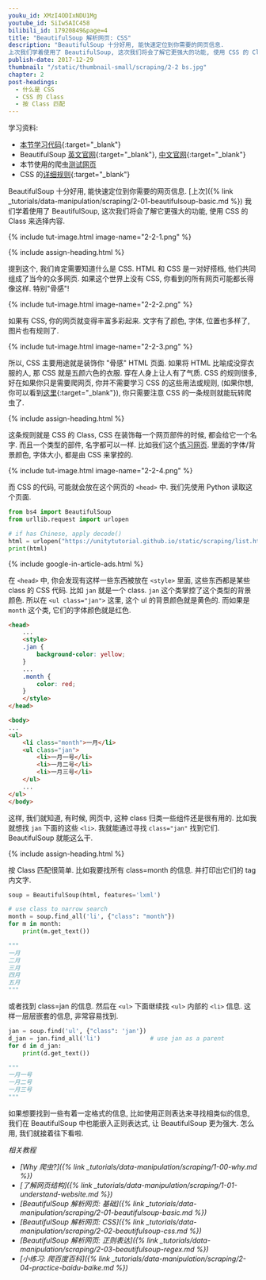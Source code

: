 ```yaml
---
youku_id: XMzI4ODIxNDU1Mg
youtube_id: SiIwSAIC458
bilibili_id: 17920849&page=4
title: "BeautifulSoup 解析网页: CSS"
description: "BeautifulSoup 十分好用, 能快速定位到你需要的网页信息.
上次我们学着使用了 BeautifulSoup, 这次我们将会了解它更强大的功能, 使用 CSS 的 Class 来选择内容."
publish-date: 2017-12-29
thumbnail: "/static/thumbnail-small/scraping/2-2 bs.jpg"
chapter: 2
post-headings:
  - 什么是 CSS
  - CSS 的 Class
  - 按 Class 匹配
---
```


学习资料:
  * [本节学习代码](https://github.com/unitytutorial/easy-scraping-tutorial/blob/master/notebook/2-2-beautifulsoup-css.ipynb){:target="_blank"}
  * BeautifulSoup [英文官网](https://www.crummy.com/software/BeautifulSoup/bs4/doc/){:target="_blank"}, [中文官网](https://www.crummy.com/software/BeautifulSoup/bs4/doc.zh/){:target="_blank"}
  * 本节使用的爬虫[测试网页](/static/scraping/list.html)
  * CSS 的[详细规则](https://www.w3schools.com/css/){:target="_blank"}


BeautifulSoup 十分好用, 能快速定位到你需要的网页信息.
[上次]({% link _tutorials/data-manipulation/scraping/2-01-beautifulsoup-basic.md %})
我们学着使用了 BeautifulSoup, 这次我们将会了解它更强大的功能, 使用 CSS 的 Class 来选择内容.

{% include tut-image.html image-name="2-2-1.png" %}




{% include assign-heading.html %}

提到这个, 我们肯定需要知道什么是 CSS. HTML 和 CSS 是一对好搭档, 他们共同组成了当今的众多网页.
如果这个世界上没有 CSS, 你看到的所有网页可能都长得像这样. 特别"骨感"!

{% include tut-image.html image-name="2-2-2.png" %}

如果有 CSS, 你的网页就变得丰富多彩起来. 文字有了颜色, 字体, 位置也多样了, 图片也有规则了.

{% include tut-image.html image-name="2-2-3.png" %}

所以, CSS 主要用途就是装饰你 "骨感" HTML 页面. 如果将 HTML 比喻成没穿衣服的人, 那 CSS 就是五颜六色的衣服.
穿在人身上让人有了气质. CSS 的规则很多, 好在如果你只是需要爬网页, 你并不需要学习 CSS 的这些用法或规则,
(如果你想, 你可以看到[这里](https://www.w3schools.com/css/){:target="_blank"}),
你只需要注意 CSS 的一条规则就能玩转爬虫了.











{% include assign-heading.html %}

这条规则就是 CSS 的 Class, CSS 在装饰每一个网页部件的时候, 都会给它一个名字.
而且一个类型的部件, 名字都可以一样. 比如我们这个[练习网页](/static/scraping/list.html).
里面的字体/背景颜色, 字体大小, 都是由 CSS 来掌控的.

{% include tut-image.html image-name="2-2-4.png" %}

而 CSS 的代码, 可能就会放在这个网页的 `<head>` 中. 我们先使用 Python 读取这个页面.

```python
from bs4 import BeautifulSoup
from urllib.request import urlopen

# if has Chinese, apply decode()
html = urlopen("https://unitytutorial.github.io/static/scraping/list.html").read().decode('utf-8')
print(html)
```

{% include google-in-article-ads.html %}

在 `<head>` 中, 你会发现有这样一些东西被放在 `<style>` 里面, 这些东西都是某些 class 的 CSS 代码. 比如 `jan` 就是一个 class.
`jan` 这个类掌控了这个类型的背景颜色. 所以在 `<ul class="jan">` 这里, 这个 ul 的背景颜色就是黄色的.
而如果是 `month` 这个类, 它们的字体颜色就是红色.

```html
<head>
	...
	<style>
	.jan {
		background-color: yellow;
	}
	...
	.month {
		color: red;
	}
	</style>
</head>

<body>
...
<ul>
	<li class="month">一月</li>
	<ul class="jan">
		<li>一月一号</li>
		<li>一月二号</li>
		<li>一月三号</li>
	</ul>
	...
</ul>
</body>
```

这样, 我们就知道, 有时候, 网页中, 这种 class 归类一些组件还是很有用的. 比如我就想找 `jan` 下面的这些 `<li>`.
我就能通过寻找 `class="jan"` 找到它们. BeautifulSoup 就能这么干.




{% include assign-heading.html %}

按 Class 匹配很简单. 比如我要找所有 class=month 的信息. 并打印出它们的 tag 内文字.

```python
soup = BeautifulSoup(html, features='lxml')

# use class to narrow search
month = soup.find_all('li', {"class": "month"})
for m in month:
    print(m.get_text())

"""
一月
二月
三月
四月
五月
"""
```

或者找到 class=jan 的信息. 然后在 `<ul>` 下面继续找 `<ul>` 内部的 `<li>` 信息.
这样一层层嵌套的信息, 非常容易找到.

```python
jan = soup.find('ul', {"class": 'jan'})
d_jan = jan.find_all('li')              # use jan as a parent
for d in d_jan:
    print(d.get_text())

"""
一月一号
一月二号
一月三号
"""
```

如果想要找到一些有着一定格式的信息, 比如使用正则表达来寻找相类似的信息, 我们在 BeautifulSoup 中也能嵌入正则表达式,
让 BeautifulSoup 更为强大. 怎么用, 我们就接着往下看啦.



*相关教程*

* *[Why 爬虫?]({% link _tutorials/data-manipulation/scraping/1-00-why.md %})*
* *[了解网页结构]({% link _tutorials/data-manipulation/scraping/1-01-understand-website.md %})*
* *[BeautifulSoup 解析网页: 基础]({% link _tutorials/data-manipulation/scraping/2-01-beautifulsoup-basic.md %})*
* *[BeautifulSoup 解析网页: CSS]({% link _tutorials/data-manipulation/scraping/2-02-beautifulsoup-css.md %})*
* *[BeautifulSoup 解析网页: 正则表达]({% link _tutorials/data-manipulation/scraping/2-03-beautifulsoup-regex.md %})*
* *[小练习: 爬百度百科]({% link _tutorials/data-manipulation/scraping/2-04-practice-baidu-baike.md %})*